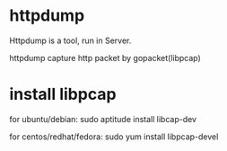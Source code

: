 # httpdump
Httpdump is a tool, run in Server.

httpdump capture http packet by gopacket(libpcap) 

# install libpcap
for ubuntu/debian:
	sudo aptitude install libcap-dev

for centos/redhat/fedora:
	sudo yum install libpcap-devel


